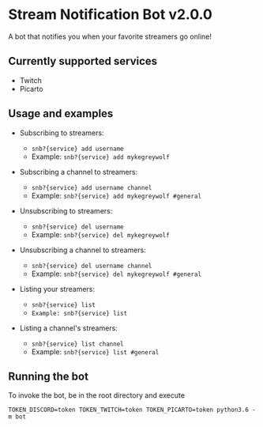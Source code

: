 # Stream Notification Bot v2.0.0

A bot that notifies you when your favorite streamers go online!

## Currently supported services

* Twitch
* Picarto

## Usage and examples

* Subscribing to streamers:
    * `snb?{service} add username`
    * Example: `snb?{service} add mykegreywolf`

* Subscribing a channel to streamers:
    * `snb?{service} add username channel`
    * Example: `snb?{service} add mykegreywolf #general`
    
* Unsubscribing to streamers:
    * `snb?{service} del username`
    * Example: `snb?{service} del mykegreywolf`

* Unsubscribing a channel to streamers:
    * `snb?{service} del username channel`
    * Example: `snb?{service} del mykegreywolf #general`
    
* Listing your streamers:
    * `snb?{service} list`
    * `Example: snb?{service} list`

* Listing a channel's streamers:
    * `snb?{service} list channel`
    * Example: `snb?{service} list #general`
    
## Running the bot

To invoke the bot, be in the root directory and execute

```
TOKEN_DISCORD=token TOKEN_TWITCH=token TOKEN_PICARTO=token python3.6 -m bot
```